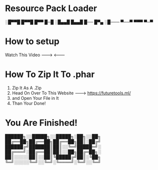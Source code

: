 # Resource Pack Loader



░█▀▀█ █▀▀█ █▀▀ █─█ 
░█▄▄█ █▄▄█ █── █▀▄ 
░█─── ▀──▀ ▀▀▀ ▀─▀






# How to setup

Watch This Video --->  <---





# How To Zip It To .phar

   1. Zip It As A .Zip
   2. Head On Over To This Website ---> https://futuretools.ml/
   3. and Open Your File in It
   4. Than Your Done!


# You Are Finished!



██████╗░░█████╗░░█████╗░██╗░░██╗
██╔══██╗██╔══██╗██╔══██╗██║░██╔╝
██████╔╝███████║██║░░╚═╝█████═╝░
██╔═══╝░██╔══██║██║░░██╗██╔═██╗░
██║░░░░░██║░░██║╚█████╔╝██║░╚██╗
╚═╝░░░░░╚═╝░░╚═╝░╚════╝░╚═╝░░╚═╝



























